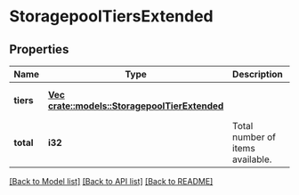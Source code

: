 # StoragepoolTiersExtended

## Properties
Name | Type | Description | Notes
------------ | ------------- | ------------- | -------------
**tiers** | [**Vec <crate::models::StoragepoolTierExtended>**](StoragepoolTierExtended.md) |  | [optional] [default to null]
**total** | **i32** | Total number of items available. | [optional] [default to null]

[[Back to Model list]](../README.md#documentation-for-models) [[Back to API list]](../README.md#documentation-for-api-endpoints) [[Back to README]](../README.md)


